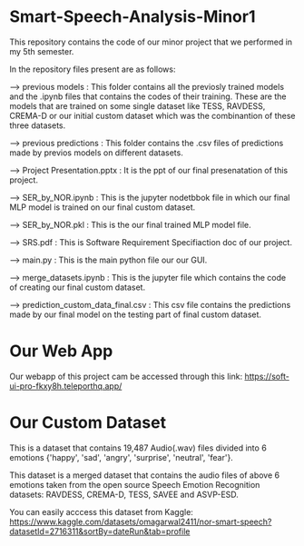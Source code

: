 # Smart-Speech-Analysis-Minor1
This repository contains the code of our minor project that we performed in my 5th semester.

In the repository files present are as follows:

--> previous models : This folder contains all the previosly trained models and the .ipynb files that contains the codes of their training. These are the models that are trained on some single dataset like TESS, RAVDESS, CREMA-D or our initial custom dataset which was the combinantion of these three datasets.

--> previous predictions : This folder contains the .csv files of predictions made by previos models on different datasets.

--> Project Presentation.pptx : It is the ppt of our final presenatation of this project. 

--> SER_by_NOR.ipynb : This is the jupyter nodetbbok file in which our final MLP model is trained on our final custom dataset.

--> SER_by_NOR.pkl : This is the our final trained MLP model file.

--> SRS.pdf : This is Software Requirement Specifiaction doc of our project.

--> main.py : This is the main python file our our GUI.

--> merge_datasets.ipynb : This is the jupyter file which contains the code of creating our final custom dataset.

--> prediction_custom_data_final.csv : This csv file contains the predictions made by our final model on the testing part of final custom dataset.

# Our Web App

Our webapp of this project cam be accessed through this link: https://soft-ui-pro-fkxy8h.teleporthq.app/

# Our Custom Dataset

This is a dataset that contains 19,487 Audio(.wav) files divided into 6 emotions {'happy', 'sad', 'angry', 'surprise', 'neutral', 'fear'}.

This dataset is a merged dataset that contains the audio files of above 6 emotions taken from the open source Speech Emotion Recognition datasets: RAVDESS, CREMA-D, TESS, SAVEE and ASVP-ESD.

You can easily acccess this dataset from Kaggle: https://www.kaggle.com/datasets/omagarwal2411/nor-smart-speech?datasetId=2716311&sortBy=dateRun&tab=profile
